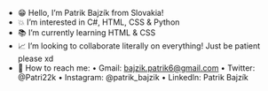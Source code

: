 - 😁 Hello, I’m Patrik Bajzík from Slovakia!
- 💥 I’m interested in C#, HTML, CSS & Python
- 📚 I’m currently learning HTML & CSS
- 📈 I’m looking to collaborate literally on everything! Just be patient please xd
- 📧 How to reach me: 
    • Gmail: bajzik.patrik6@gmail.com
    • Twitter: @Patri22k
    • Instagram: @patrik_bajzik
    • Linkedln: Patrik Bajzík

<!---
Patri22k/Patri22k is a ✨ special ✨ repository because its `README.md` (this file) appears on your GitHub profile.
You can click the Preview link to take a look at your changes.
--->
